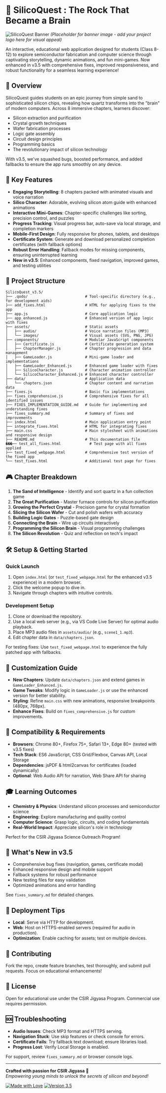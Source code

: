 # 🌟 SilicoQuest : The Rock That Became a Brain

![SilicoQuest Banner](assets/images/large.png) *(Placeholder for banner image - add your project logo here for visual appeal)*

An interactive, educational web application designed for students (Class 8-12) to explore semiconductor fabrication and computer science through captivating storytelling, dynamic animations, and fun mini-games. Now enhanced in v3.5 with comprehensive fixes, improved responsiveness, and robust functionality for a seamless learning experience!

## 🎯 Overview

SilicoQuest guides students on an epic journey from simple sand to sophisticated silicon chips, revealing how quartz transforms into the "brain" of modern computers. Across 8 immersive chapters, learners discover:

- Silicon extraction and purification
- Crystal growth techniques
- Wafer fabrication processes
- Logic gate assembly
- Circuit design principles
- Programming basics
- The revolutionary impact of silicon technology

With v3.5, we've squashed bugs, boosted performance, and added fallbacks to ensure the app runs smoothly on any device.

## 🚀 Key Features

- **Engaging Storytelling**: 8 chapters packed with animated visuals and voice narration
- **Silico Character**: Adorable, evolving silicon atom guide with enhanced animations
- **Interactive Mini-Games**: Chapter-specific challenges like sorting, precision control, and puzzles
- **Progress Tracking**: Visual progress bar, auto-save via local storage, and completion markers
- **Mobile-First Design**: Fully responsive for phones, tablets, and desktops
- **Certificate System**: Generate and download personalized completion certificates (with fallback options)
- **Robust Error Handling**: Fallback modes for missing components, ensuring uninterrupted learning
- **New in v3.5**: Enhanced components, fixed navigation, improved games, and testing utilities

## 📁 Project Structure

```
SilicoQuest_v3.5/
├── .qodo/                          # Tool-specific directory (e.g., for development aids)
├── add_fixes.html                  # HTML for applying fixes to the app
├── app.js                          # Core application logic
├── app_enhanced.js                 # Enhanced version of app logic with fixes
├── assets/                         # Static assets
│   ├── audio/                      # Voice narration files (MP3)
│   └── images/                     # Visual assets (SVG, PNG, JPG)
├── components/                     # Modular JavaScript components
│   ├── Certificate.js              # Certificate generation system
│   ├── ChapterManager.js           # Chapter progression and data management
│   ├── GameLoader.js               # Mini-game loader and implementations
│   ├── GameLoader_Enhanced.js      # Enhanced game loader with fixes
│   ├── SilicoCharacter.js          # Character animation controller
│   └── SilicoCharacter_Enhanced.js # Enhanced character controller
├── data/                           # Application data
│   └── chapters.json               # Chapter content and narration data
├── fixes.js                        # Basic fix implementations
├── fixes_comprehensive.js          # Comprehensive fixes for all identified issues
├── FIXES_IMPLEMENTATION_GUIDE.md   # Guide for implementing and understanding fixes
├── fixes_summary.md                # Summary of fixes and improvements
├── index.html                      # Main application entry point
├── integrate_fixes.html            # HTML for integrating fixes
├── main.css                        # Main stylesheet with animations and responsive design
├── README.md                       # This documentation file
���── test_all_fixes.html             # Test page with all fixes applied
├── test_fixed_webpage.html         # Comprehensive test version of the fixed app
└── test_fixes.html                 # Additional test page for fixes
```

## 🎮 Chapter Breakdown

1. **The Sand of Intelligence** - Identify and sort quartz in a fun collection game
2. **The Great Purification** - Master furnace controls for silicon purification
3. **Growing the Perfect Crystal** - Precision game for crystal formation
4. **Slicing the Silicon Wafer** - Cut and polish wafers with accuracy
5. **Building Logic Gates** - Puzzle-based gate design
6. **Connecting the Brain** - Wire up circuits interactively
7. **Programming the Silicon Brain** - Visual programming challenges
8. **The Silicon Revolution** - Quiz and reflection on tech's impact

## 🛠️ Setup & Getting Started

### Quick Launch
1. Open `index.html` (or `test_fixed_webpage.html` for the enhanced v3.5 experience) in a modern browser.
2. Click the welcome popup to dive in.
3. Navigate through chapters with intuitive controls.

### Development Setup
1. Clone or download the repository.
2. Use a local web server (e.g., via VS Code Live Server) for optimal audio playback.
3. Place MP3 audio files in `assets/audio/` (e.g., `scene1_1.mp3`).
4. Edit chapter data in `data/chapters.json`.

For testing fixes: Use `test_fixed_webpage.html` to experience the fully patched app with fallbacks.

## 🎨 Customization Guide

- **New Chapters**: Update `data/chapters.json` and extend games in `GameLoader_Enhanced.js`.
- **Game Tweaks**: Modify logic in `GameLoader.js` or use the enhanced version for better stability.
- **Styling**: Refine `main.css` with new animations, responsive breakpoints (480px, 768px).
- **Enhance Fixes**: Build on `fixes_comprehensive.js` for custom improvements.

## 📱 Compatibility & Requirements

- **Browsers**: Chrome 80+, Firefox 75+, Safari 13+, Edge 80+ (tested with v3.5 fixes)
- **Tech Stack**: ES6 JavaScript, CSS Grid/Flexbox, Canvas API, Local Storage
- **Dependencies**: jsPDF & html2canvas for certificates (loaded dynamically)
- **Optional**: Web Audio API for narration, Web Share API for sharing

## 🎓 Learning Outcomes

- **Chemistry & Physics**: Understand silicon processes and semiconductor science
- **Engineering**: Explore manufacturing and quality control
- **Computer Science**: Grasp logic, circuits, and coding fundamentals
- **Real-World Impact**: Appreciate silicon's role in technology

Perfect for the CSIR Jigyasa Science Outreach Program!

## 🔧 What's New in v3.5

- Comprehensive bug fixes (navigation, games, certificate modal)
- Enhanced responsive design and mobile support
- Fallback systems for robust performance
- New testing files for easy validation
- Optimized animations and error handling

See `fixes_summary.md` for detailed changes.

## 🚀 Deployment Tips

- **Local**: Serve via HTTP for development.
- **Web**: Host on HTTPS-enabled servers (required for audio in production).
- **Optimization**: Enable caching for assets; test on multiple devices.

## 🤝 Contributing

Fork the repo, create feature branches, test thoroughly, and submit pull requests. Focus on educational enhancements!

## 📄 License

Open for educational use under the CSIR Jigyasa Program. Commercial use requires permission.

## 🆘 Troubleshooting

- **Audio Issues**: Check MP3 format and HTTPS serving.
- **Navigation Stuck**: Use skip features or check console for errors.
- **Certificate Fails**: Try fallback text download; ensure libraries load.
- **Progress Lost**: Verify Local Storage is enabled.

For support, review `fixes_summary.md` or browser console logs.

---

**Crafted with passion for CSIR Jigyasa** 🚀  
*Empowering young minds to unlock the secrets of silicon and beyond!*

[![Made with Love](https://img.shields.io/badge/Made%20with-Love-red.svg)](https://github.com) [![Version 3.5](https://img.shields.io/badge/Version-3.5-blue.svg)](https://github.com)
